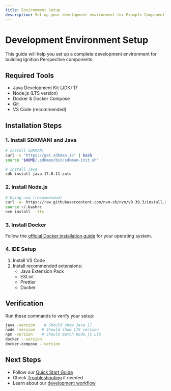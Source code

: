 ```yaml
---
title: Environment Setup
description: Set up your development environment for Example Component Library
---
```


# Development Environment Setup

This guide will help you set up a complete development environment for building Ignition Perspective components.

## Required Tools

- Java Development Kit (JDK) 17
- Node.js (LTS version)
- Docker & Docker Compose
- Git
- VS Code (recommended)

## Installation Steps

### 1. Install SDKMAN! and Java

```bash
# Install SDKMAN!
curl -s "https://get.sdkman.io" | bash
source "$HOME/.sdkman/bin/sdkman-init.sh"

# Install Java
sdk install java 17.0.11-zulu
```

### 2. Install Node.js

```bash
# Using nvm (recommended)
curl -o- https://raw.githubusercontent.com/nvm-sh/nvm/v0.39.3/install.sh | bash
source ~/.bashrc
nvm install --lts
```

### 3. Install Docker

Follow the [official Docker installation guide](https://docs.docker.com/get-docker/) for your operating system.

### 4. IDE Setup

1. Install VS Code
2. Install recommended extensions:
   - Java Extension Pack
   - ESLint
   - Prettier
   - Docker

## Verification

Run these commands to verify your setup:

```bash
java -version    # Should show Java 17
node -version   # Should show LTS version
npm -version    # Should match Node.js LTS
docker --version
docker-compose --version
```

## Next Steps

- Follow our [Quick Start Guide](quick-start)
- Check [Troubleshooting](troubleshooting) if needed
- Learn about our [development workflow](./../Development/hot-reload)
